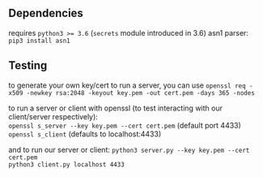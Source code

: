 ## Dependencies
requires `python3 >= 3.6` (`secrets` module introduced in 3.6)
asn1 parser: `pip3 install asn1`

## Testing
to generate your own key/cert to run a server, you can use `openssl req -x509 -newkey rsa:2048 -keyout key.pem -out cert.pem -days 365 -nodes`  

to run a server or client with openssl (to test interacting with our client/server respectively):  
`openssl s_server --key key.pem --cert cert.pem` (default port 4433)  
`openssl s_client` (defaults to localhost:4433)  

and to run our server or client:
`python3 server.py --key key.pem --cert cert.pem`  
`python3 client.py localhost 4433`
